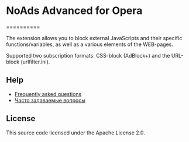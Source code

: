 # NoAds Advanced for Opera  
==========

The extension allows you to block external JavaScripts and their specific functions/variables, as well as a various elements of the WEB-pages.

Supported two subscription formats: CSS-block (AdBlock+) and the URL-block (urlfilter.ini). 

## Help
* [Frequently asked questions](wiki/FAQ-EN)
* [Часто задаваемые вопросы](wiki/FAQ-RU)

License
-------

This source code licensed under the Apache License 2.0.